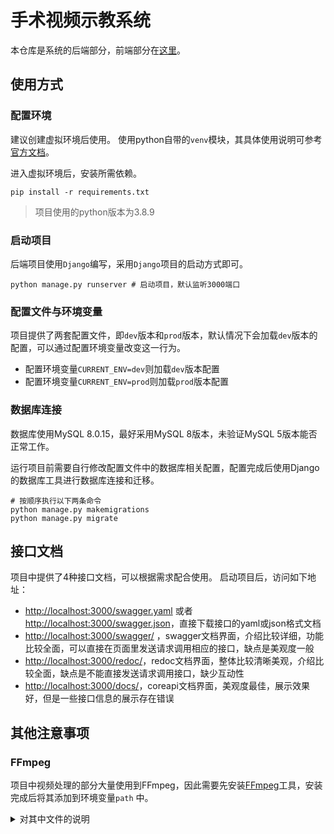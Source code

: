 # 手术视频示教系统

本仓库是系统的后端部分，前端部分在[这里](https://github.com/Sddft97/coelomoscope-video-player)。

## 使用方式

### 配置环境

建议创建虚拟环境后使用。
使用python自带的`venv`模块，其具体使用说明可参考[官方文档](https://docs.python.org/zh-cn/3/tutorial/venv.html)。

进入虚拟环境后，安装所需依赖。

```shell
pip install -r requirements.txt
```

> 项目使用的python版本为3.8.9

### 启动项目

后端项目使用`Django`编写，采用`Django`项目的启动方式即可。

```shell
python manage.py runserver # 启动项目，默认监听3000端口
```

### 配置文件与环境变量

项目提供了两套配置文件，即`dev`版本和`prod`版本，默认情况下会加载`dev`版本的配置，可以通过配置环境变量改变这一行为。

* 配置环境变量`CURRENT_ENV=dev`则加载`dev`版本配置
* 配置环境变量`CURRENT_ENV=prod`则加载`prod`版本配置

### 数据库连接

数据库使用MySQL 8.0.15，最好采用MySQL 8版本，未验证MySQL 5版本能否正常工作。

运行项目前需要自行修改配置文件中的数据库相关配置，配置完成后使用Django的数据库工具进行数据库连接和迁移。

```shell
# 按顺序执行以下两条命令
python manage.py makemigrations
python manage.py migrate
```

## 接口文档

项目中提供了4种接口文档，可以根据需求配合使用。
启动项目后，访问如下地址：

* [http://localhost:3000/swagger.yaml](http://localhost:3000/swagger.yaml)
  或者[http://localhost:3000/swagger.json](http://localhost:3000/swagger.json)，直接下载接口的yaml或json格式文档
* [http://localhost:3000/swagger/](http://localhost:3000/swagger/)
  ，swagger文档界面，介绍比较详细，功能比较全面，可以直接在页面里发送请求调用相应的接口，缺点是美观度一般
* [http://localhost:3000/redoc/](http://localhost:3000/redoc/)，redoc文档界面，整体比较清晰美观，介绍比较全面，缺点是不能直接发送请求调用接口，缺少互动性
* [http://localhost:3000/docs/](http://localhost:3000/docs/)，coreapi文档界面，美观度最佳，展示效果好，但是一些接口信息的展示存在错误

## 其他注意事项

### FFmpeg

项目中视频处理的部分大量使用到FFmpeg，因此需要先安装[FFmpeg](https://ffmpeg.org/)工具，安装完成后将其添加到环境变量`path`
中。

<details>
  <summary>对其中文件的说明</summary>

- `.gitignore`: Git版本控制系统的忽略文件列表。
- `manage.py`: Django项目的管理脚本。
- `README.md`: 项目的说明文档。
- `requirements.txt`: 列出了项目所需的Python依赖包。

下面是各个目录的说明：

- `.idea`: 包含用于JetBrains IDE（如PyCharm）的项目配置文件。
- `apps`: 包含Django应用程序的目录。每个应用程序都是一个独立的模块，包含了模型、视图、URL配置等。
  - `course`: 一个名为"course"的应用程序。
  - `department`: 一个名为"department"的应用程序。
  - `privilege`: 一个名为"privilege"的应用程序。
  - `user`: 一个名为"user"的应用程序。
  - `video`: 一个名为"video"的应用程序。

每个应用程序目录的结构相似，包含以下文件和目录：

- `admin.py`: Django的后台管理配置文件。
- `apps.py`: 应用程序的配置文件。
- `models.py`: 应用程序的模型文件，定义数据库模型。
- `tests.py`: 应用程序的测试文件。
- `urls.py`: 应用程序的URL配置文件。
- `views.py`: 应用程序的视图函数文件。
- `migrations`: 包含应用程序的数据库迁移文件。
- `__pycache__`: 包含Python字节码文件。

其他目录的说明：

- `config`: 包含项目的配置文件。
  - `settings_dev.py`: 开发环境的配置文件。
  - `settings_prod.py`: 生产环境的配置文件。

- `operation_platform_backend`: 项目的核心应用程序。
  - `asgi.py`: ASGI服务器配置文件。
  - `settings.py`: 项目的主要配置文件。
  - `urls.py`: 项目的URL配置文件。
  - `wsgi.py`: WSGI服务器配置文件。

- `service`: 包含一些服务模块。
  - `multipart_file_upload.py`: 处理多部分文件上传的模块。

- `utils`: 包含一些工具模块。
  - `exception_handler.py`: 异常处理的模块。
  - `paginator.py`: 分页处理的模块。
  - `queryset_filter.py`: 查询集过滤的模块。
  - `response.py`: 响应处理的模块。
  - `serializer.py`: 序列化处理的模块。

每个模块目录包含一个`__init__.py`文件，使其成为一个Python包。

</details>
